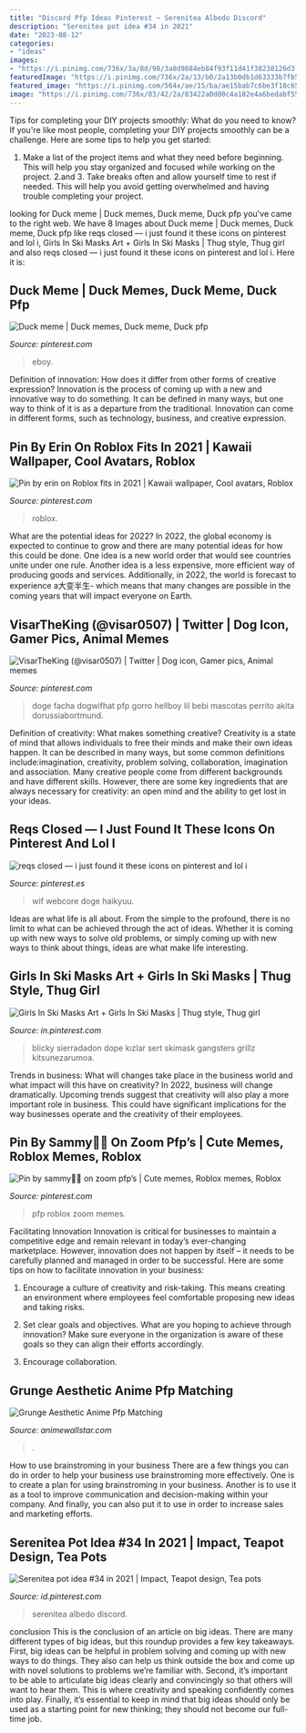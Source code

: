 ```yaml
---
title: "Discord Pfp Ideas Pinterest ~ Serenitea Albedo Discord"
description: "Serenitea pot idea #34 in 2021"
date: "2023-08-12"
categories:
- "ideas"
images:
- "https://i.pinimg.com/736x/3a/8d/98/3a8d9884eb84f93f11d41f38238126d3.jpg"
featuredImage: "https://i.pinimg.com/736x/2a/13/b0/2a13b0db1d63333b7fb5bbe50674b160.jpg"
featured_image: "https://i.pinimg.com/564x/ae/15/ba/ae15bab7c6be3f18c65166841fcf6326.jpg"
image: "https://i.pinimg.com/736x/83/42/2a/83422a0d00c4a182e4a6bedabf55bd41.jpg"
---
```



Tips for completing your DIY projects smoothly: What do you need to know?
If you're like most people, completing your DIY projects smoothly can be a challenge. Here are some tips to help you get started: 
1. Make a list of the project items and what they need before beginning. This will help you stay organized and focused while working on the project. 
2.аnd 3. Take breaks often and allow yourself time to rest if needed. This will help you avoid getting overwhelmed and having trouble completing your project.

	

		
looking for Duck meme | Duck memes, Duck meme, Duck pfp you've came to the right web. We have 8 Images about Duck meme | Duck memes, Duck meme, Duck pfp like reqs closed — i just found it these icons on pinterest and lol i, Girls In Ski Masks Art + Girls In Ski Masks | Thug style, Thug girl and also reqs closed — i just found it these icons on pinterest and lol i. Here it is:
		
    
## Duck Meme | Duck Memes, Duck Meme, Duck Pfp

<img loading=lazy src="https://i.pinimg.com/736x/68/e8/e6/68e8e6f36620ee8933e8931d1bd89d58.jpg" onerror="this.onerror=null;this.src='https://tse2.mm.bing.net/th?id=OIP.jAU-C8KAwB7wIHL_1yqXNQHaNK&amp;pid=15.1';" alt="Duck meme | Duck memes, Duck meme, Duck pfp">

_Source: pinterest.com_

>eboy. 

	

Definition of innovation: How does it differ from other forms of creative expression?
Innovation is the process of coming up with a new and innovative way to do something. It can be defined in many ways, but one way to think of it is as a departure from the traditional. Innovation can come in different forms, such as technology, business, and creative expression.

    
## Pin By Erin On Roblox Fits In 2021 | Kawaii Wallpaper, Cool Avatars, Roblox

<img loading=lazy src="https://i.pinimg.com/736x/47/d6/4a/47d64a78619df23eb5e125add4600fea.jpg" onerror="this.onerror=null;this.src='https://tse1.mm.bing.net/th?id=OIP.h9WU2-d3RD_lW1LgDQhQhAHaIq&amp;pid=15.1';" alt="Pin by erin on Roblox fits in 2021 | Kawaii wallpaper, Cool avatars, Roblox">

_Source: pinterest.com_

>roblox. 

	

What are the potential ideas for 2022?
In 2022, the global economy is expected to continue to grow and there are many potential ideas for how this could be done. One idea is a new world order that would see countries unite under one rule. Another idea is a less expensive, more efficient way of producing goods and services. Additionally, in 2022, the world is forecast to experience a大变半生- which means that many changes are possible in the coming years that will impact everyone on Earth.

    
## VisarTheKing (@visar0507) | Twitter | Dog Icon, Gamer Pics, Animal Memes

<img loading=lazy src="https://i.pinimg.com/736x/10/80/7f/10807fb9dea2e14573bdced1ea4c45e9.jpg" onerror="this.onerror=null;this.src='https://tse4.mm.bing.net/th?id=OIP.aptvn6DYbNZmxipZo1TPSAHaHa&amp;pid=15.1';" alt="VisarTheKing (@visar0507) | Twitter | Dog icon, Gamer pics, Animal memes">

_Source: pinterest.com_

>doge facha dogwifhat pfp gorro hellboy lil bebi mascotas perrito akita dorussiabortmund. 

	

Definition of creativity: What makes something creative?
Creativity is a state of mind that allows individuals to free their minds and make their own ideas happen. It can be described in many ways, but some common definitions include:imagination, creativity, problem solving, collaboration, imagination and association. 
Many creative people come from different backgrounds and have different skills. However, there are some key ingredients that are always necessary for creativity: an open mind and the ability to get lost in your ideas.

    
## Reqs Closed — I Just Found It These Icons On Pinterest And Lol I

<img loading=lazy src="https://i.pinimg.com/736x/2a/13/b0/2a13b0db1d63333b7fb5bbe50674b160.jpg" onerror="this.onerror=null;this.src='https://tse2.mm.bing.net/th?id=OIP.14YHrLRh1dw8dBCW5sHFGwHaHa&amp;pid=15.1';" alt="reqs closed — i just found it these icons on pinterest and lol i">

_Source: pinterest.es_

>wif webcore doge haikyuu. 

	

Ideas are what life is all about. From the simple to the profound, there is no limit to what can be achieved through the act of ideas. Whether it is coming up with new ways to solve old problems, or simply coming up with new ways to think about things, ideas are what make life interesting.

    
## Girls In Ski Masks Art + Girls In Ski Masks | Thug Style, Thug Girl

<img loading=lazy src="https://i.pinimg.com/736x/3a/8d/98/3a8d9884eb84f93f11d41f38238126d3.jpg" onerror="this.onerror=null;this.src='https://tse4.mm.bing.net/th?id=OIP.1jeGVvFcwv2uH5nL2o7UpwHaNL&amp;pid=15.1';" alt="Girls In Ski Masks Art + Girls In Ski Masks | Thug style, Thug girl">

_Source: in.pinterest.com_

>blicky sierradadon dope kızlar sert skimask gangsters grillz kitsunezarumoa. 

	

Trends in business: What will changes take place in the business world and what impact will this have on creativity?
In 2022, business will change dramatically. Upcoming trends suggest that creativity will also play a more important role in business. This could have significant implications for the way businesses operate and the creativity of their employees.

    
## Pin By Sammy👼🏽 On Zoom Pfp’s | Cute Memes, Roblox Memes, Roblox

<img loading=lazy src="https://i.pinimg.com/736x/a6/a1/2f/a6a12fd1f4473a63200a8870294c7f27.jpg" onerror="this.onerror=null;this.src='https://tse1.mm.bing.net/th?id=OIP.4Wj4UPkH9AihuOdag_836AHaGo&amp;pid=15.1';" alt="Pin by sammy👼🏽 on zoom pfp’s | Cute memes, Roblox memes, Roblox">

_Source: pinterest.com_

>pfp roblox zoom memes. 

	

Facilitating Innovation
Innovation is critical for businesses to maintain a competitive edge and remain relevant in today’s ever-changing marketplace. However, innovation does not happen by itself – it needs to be carefully planned and managed in order to be successful. Here are some tips on how to facilitate innovation in your business:
1. Encourage a culture of creativity and risk-taking. This means creating an environment where employees feel comfortable proposing new ideas and taking risks.

2. Set clear goals and objectives. What are you hoping to achieve through innovation? Make sure everyone in the organization is aware of these goals so they can align their efforts accordingly.

3. Encourage collaboration.

    
## Grunge Aesthetic Anime Pfp Matching

<img loading=lazy src="https://i.pinimg.com/564x/ae/15/ba/ae15bab7c6be3f18c65166841fcf6326.jpg" onerror="this.onerror=null;this.src='https://tse1.mm.bing.net/th?id=OIP.fM7kFUzV3-10gQfp1q8MkwHaHZ&amp;pid=15.1';" alt="Grunge Aesthetic Anime Pfp Matching">

_Source: animewallstar.com_

>. 

	

How to use brainstroming in your business
There are a few things you can do in order to help your business use brainstroming more effectively. One is to create a plan for using brainstroming in your business. Another is to use it as a tool to improve communication and decision-making within your company. And finally, you can also put it to use in order to increase sales and marketing efforts.

    
## Serenitea Pot Idea #34 In 2021 | Impact, Teapot Design, Tea Pots

<img loading=lazy src="https://i.pinimg.com/736x/83/42/2a/83422a0d00c4a182e4a6bedabf55bd41.jpg" onerror="this.onerror=null;this.src='https://tse4.mm.bing.net/th?id=OIP.3TF2FwS9JvXoYblCf58eIgHaEo&amp;pid=15.1';" alt="Serenitea pot idea #34 in 2021 | Impact, Teapot design, Tea pots">

_Source: id.pinterest.com_

>serenitea albedo discord. 

	

conclusion
This is the conclusion of an article on big ideas. 
There are many different types of big ideas, but this roundup provides a few key takeaways. First, big ideas can be helpful in problem solving and coming up with new ways to do things. They also can help us think outside the box and come up with novel solutions to problems we’re familiar with. 
 Second, it’s important to be able to articulate big ideas clearly and convincingly so that others will want to hear them. This is where creativity and speaking confidently comes into play. Finally, it’s essential to keep in mind that big ideas should only be used as a starting point for new thinking; they should not become our full-time job.

